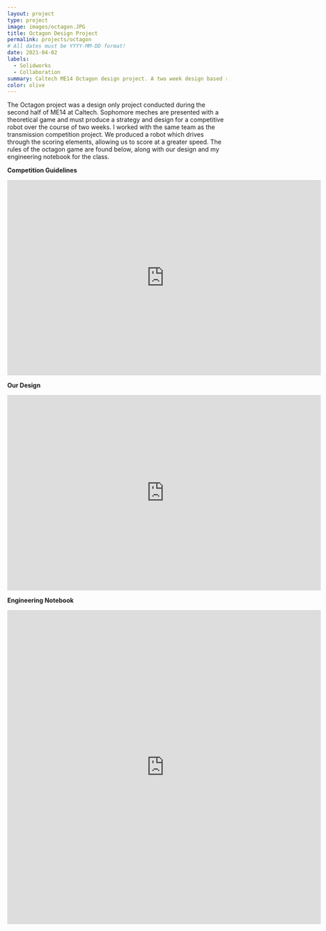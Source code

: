 ```yaml
---
layout: project
type: project
image: images/octagon.JPG
title: Octagon Design Project
permalink: projects/octagon
# All dates must be YYYY-MM-DD format!
date: 2021-04-02
labels:
  - Solidworks
  - Collaboration
summary: Caltech ME14 Octagon design project. A two week design based robotics competition. No designs are constructed. 
color: olive
---
```


The Octagon project was a design only project conducted during the second half of ME14 at Caltech. Sophomore meches are presented with a theoretical game and must produce a strategy and design for a competitive robot over the course of two weeks. I worked with the same team as the transmission competition project. We produced a robot which drives through the scoring elements, allowing us to score at a greater speed. The rules of the octagon game are found below, along with our design and my engineering notebook for the class.

**Competition Guidelines**

<iframe src="https://docs.google.com/document/d/e/2PACX-1vTqEwkxYcyA2txa5_n9EggeoJjiyihC91tdtJ6nZ35_4YrV05MeO3qqVXm9WHVkINOwKWMZpJZXPxNv/pub?embedded=true" frameborder="0" width="720" height="448"></iframe>



**Our Design**

<iframe src="https://docs.google.com/presentation/d/e/2PACX-1vTx3Rv1RIsTFDQzRc2aM-a5bixRWLUcGtXq5LmNBzf42cGHbBDlklm0fPOHsnrGtlZdueMocCDyavtB/embed?start=false&loop=false&delayms=3000" frameborder="0" width="720" height="448" allowfullscreen="true" mozallowfullscreen="true" webkitallowfullscreen="true"></iframe>




**Engineering Notebook**
<iframe src="https://drive.google.com/file/d/1iO_a4iOYbJq5ZMCMH6Gf5fc1CqhtmtSv/preview" frameborder="0" width="720" height="720" allow="autoplay"></iframe>